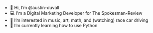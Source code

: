 - 👋 Hi, I’m @austin-duvall
- 💻 I'm a Digital Marketing Developer for The Spokesman-Review
- 👀 I’m interested in music, art, math, and (watching) race car driving
- 🌱 I’m currently learning how to use Python

<!---
austin-ferris/austin-ferris is a ✨ special ✨ repository because its `README.md` (this file) appears on your GitHub profile.
You can click the Preview link to take a look at your changes.
--->
